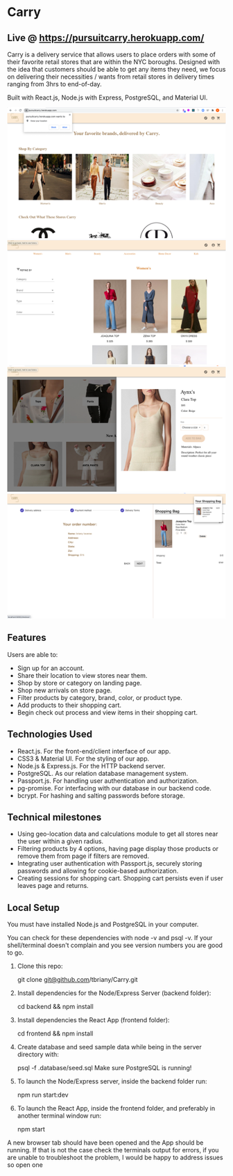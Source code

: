 # Carry

## Live @ https://pursuitcarry.herokuapp.com/

Carry is a delivery service that allows users to place orders with some of their favorite retail stores that are within the NYC boroughs. Designed with the idea that customers should be able to get any items they need, we focus on delivering their necessities / wants from retail stores in delivery times ranging from 3hrs to end-of-day.

Built with React.js, Node.js with Express, PostgreSQL, and Material UI.

![langingpage](./public/images/landingpage.png)
![productpage](./public/images/productpage.png)
![itempopup](./public/images/itempopup.png)
![checkout](./public/images/checkout.png)

## Features

Users are able to:

* Sign up for an account.
* Share their location to view stores near them.
* Shop by store or category on landing page.
* Shop new arrivals on store page.
* Filter products by category, brand, color, or product type.
* Add products to their shopping cart. 
* Begin check out process and view items in their shopping cart.


## Technologies Used

* React.js. For the front-end/client interface of our app.
* CSS3 & Material UI. For the styling of our app.
* Node.js & Express.js. For the HTTP backend server.
* PostgreSQL. As our relation database management system.
* Passport.js. For handling user authentication and authorization.
* pg-promise. For interfacing with our database in our backend code.
* bcrypt. For hashing and salting passwords before storage.


## Technical milestones 

* Using geo-location data and calculations module to get all stores near the user within a given radius.
* Filtering products by 4 options, having page display those products or remove them from page if filters are removed.
* Integrating user authentication with Passport.js, securely storing passwords and allowing for cookie-based authorization.
* Creating sessions for shopping cart. Shopping cart persists even if user leaves page and returns.


##  Local Setup

You must have installed Node.js and PostgreSQL in your computer.

You can check for these dependencies with node -v and psql -v. If your shell/terminal doesn't complain and you see version numbers you are good to go.

1. Clone this repo: 
  
   git clone git@github.com/tbriany/Carry.git 

2. Install dependencies for the Node/Express Server (backend folder):

   cd backend && npm install

3. Install dependencies the React App (frontend folder):

   cd frontend && npm install

4. Create database and seed sample data while being in the server directory with:
 
   psql -f .database/seed.sql
   Make sure PostgreSQL is running!

5. To launch the Node/Express server, inside the backend folder run:
 
   npm run start:dev
 
6. To launch the React App, inside the frontend folder, and preferably in another terminal window run:
 
   npm start
 
A new browser tab should have been opened and the App should be running. If that is not the case check the terminals output for errors, if you are unable to troubleshoot the problem, I would be happy to address issues so open one
